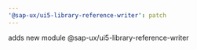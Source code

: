 ```yaml
---
'@sap-ux/ui5-library-reference-writer': patch
---
```


adds new module @sap-ux/ui5-library-reference-writer
